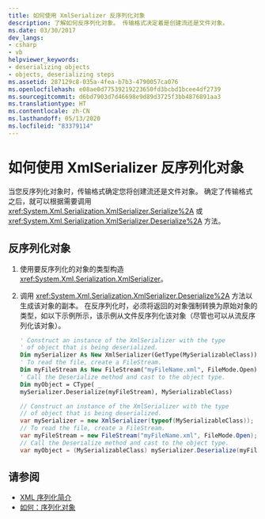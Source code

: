 ```yaml
---
title: 如何使用 XmlSerializer 反序列化对象
description: 了解如何反序列化对象。 传输格式决定着是创建流还是文件对象。
ms.date: 03/30/2017
dev_langs:
- csharp
- vb
helpviewer_keywords:
- deserializing objects
- objects, deserializing steps
ms.assetid: 287129c8-035a-4fea-b7b3-4790057ca076
ms.openlocfilehash: e08ae0d77539219223650fd3bcbd1bcee4df2739
ms.sourcegitcommit: d6bd7903d7d46698e9d89d3725f3bb4876891aa3
ms.translationtype: HT
ms.contentlocale: zh-CN
ms.lasthandoff: 05/13/2020
ms.locfileid: "83379114"
---
```

# <a name="how-to-deserialize-an-object-using-xmlserializer"></a>如何使用 XmlSerializer 反序列化对象

当您反序列化对象时，传输格式确定您将创建流还是文件对象。 确定了传输格式之后，就可以根据需要调用 <xref:System.Xml.Serialization.XmlSerializer.Serialize%2A> 或 <xref:System.Xml.Serialization.XmlSerializer.Deserialize%2A> 方法。

## <a name="to-deserialize-an-object"></a>反序列化对象

1. 使用要反序列化的对象的类型构造 <xref:System.Xml.Serialization.XmlSerializer>。

1. 调用 <xref:System.Xml.Serialization.XmlSerializer.Deserialize%2A> 方法以生成该对象的副本。 在反序列化时，必须将返回的对象强制转换为原始对象的类型，如以下示例所示，该示例从文件反序列化该对象（尽管也可以从流反序列化该对象）。

    ```vb
    ' Construct an instance of the XmlSerializer with the type
    ' of object that is being deserialized.
    Dim mySerializer As New XmlSerializer(GetType(MySerializableClass))
    ' To read the file, create a FileStream.
    Dim myFileStream As New FileStream("myFileName.xml", FileMode.Open)
    ' Call the Deserialize method and cast to the object type.
    Dim myObject = CType( _
    mySerializer.Deserialize(myFileStream), MySerializableClass)
    ```

    ```csharp
    // Construct an instance of the XmlSerializer with the type
    // of object that is being deserialized.
    var mySerializer = new XmlSerializer(typeof(MySerializableClass));
    // To read the file, create a FileStream.
    var myFileStream = new FileStream("myFileName.xml", FileMode.Open);
    // Call the Deserialize method and cast to the object type.
    var myObject = (MySerializableClass) mySerializer.Deserialize(myFileStream)
    ```

## <a name="see-also"></a>请参阅

- [XML 序列化简介](introducing-xml-serialization.md)
- [如何：序列化对象](how-to-serialize-an-object.md)
